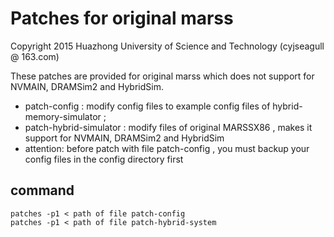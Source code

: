 Patches for original marss 
==========================
Copyright 2015 Huazhong University of Science and Technology (cyjseagull @ 163.com)

These patches are provided for original marss which does not support for NVMAIN, DRAMSim2 and HybridSim.
* patch-config : modify config files to example config files of hybrid-memory-simulator ;  
* patch-hybrid-simulator : modify files of original MARSSX86 , makes it support for NVMAIN, DRAMSim2 and HybridSim
* attention: before patch with file patch-config , you must backup your config files in the config directory first


command
-----------------

    patches -p1 < path of file patch-config
    patches -p1 < path of file patch-hybrid-system
